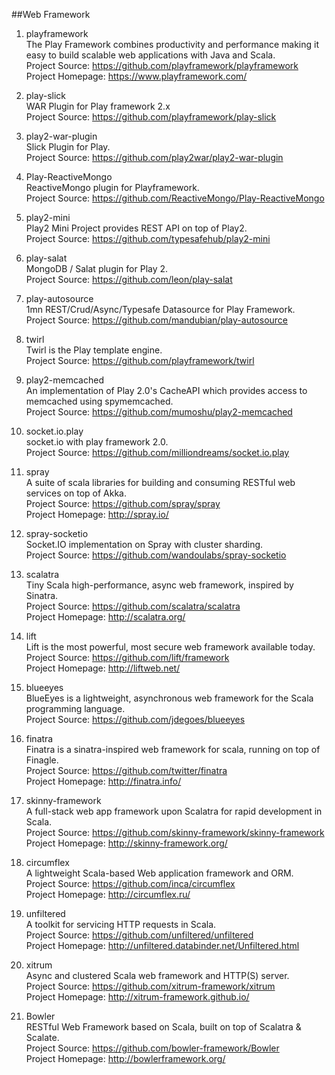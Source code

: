 ##Web Framework

1. playframework   
The Play Framework combines productivity and performance making it easy to build scalable web applications with Java and Scala.  
Project Source: https://github.com/playframework/playframework  
Project Homepage: https://www.playframework.com/

1. play-slick     
WAR Plugin for Play framework 2.x    
Project Source: https://github.com/playframework/play-slick    

1. play2-war-plugin   
Slick Plugin for Play.    
Project Source: https://github.com/play2war/play2-war-plugin  

1. Play-ReactiveMongo     
ReactiveMongo plugin for Playframework.      
Project Source: https://github.com/ReactiveMongo/Play-ReactiveMongo

1. play2-mini  
Play2 Mini Project provides REST API on top of Play2.    
Project Source: https://github.com/typesafehub/play2-mini  

1. play-salat   
MongoDB / Salat plugin for Play 2.    
Project Source: https://github.com/leon/play-salat

1. play-autosource   
1mn REST/Crud/Async/Typesafe Datasource for Play Framework.    
Project Source: https://github.com/mandubian/play-autosource

1. twirl   
Twirl is the Play template engine.    
Project Source: https://github.com/playframework/twirl  

1. play2-memcached    
An implementation of Play 2.0's CacheAPI which provides access to memcached using spymemcached.      
Project Source: https://github.com/mumoshu/play2-memcached  

1. socket.io.play    
socket.io with play framework 2.0.     
Project Source: https://github.com/milliondreams/socket.io.play  

1. spray    
A suite of scala libraries for building and consuming RESTful web services on top of Akka.  
Project Source: https://github.com/spray/spray    
Project Homepage: http://spray.io/


1. spray-socketio     
Socket.IO implementation on Spray with cluster sharding.    
Project Source: https://github.com/wandoulabs/spray-socketio    

1. scalatra    
Tiny Scala high-performance, async web framework, inspired by Sinatra.    
Project Source: https://github.com/scalatra/scalatra     
Project Homepage: http://scalatra.org/

1. lift      
Lift is the most powerful, most secure web framework available today.       
Project Source: https://github.com/lift/framework       
Project Homepage: http://liftweb.net/

1. blueeyes     
BlueEyes is a lightweight, asynchronous web framework for the Scala programming language.       
Project Source: https://github.com/jdegoes/blueeyes      

1. finatra    
Finatra is a sinatra-inspired web framework for scala, running on top of Finagle.       
Project Source: https://github.com/twitter/finatra       
Project Homepage: http://finatra.info/

1. skinny-framework     
A full-stack web app framework upon Scalatra for rapid development in Scala.    
Project Source: https://github.com/skinny-framework/skinny-framework     
Project Homepage: http://skinny-framework.org/   
    
1. circumflex   
A lightweight Scala-based Web application framework and ORM.   
Project Source: https://github.com/inca/circumflex   
Project Homepage: http://circumflex.ru/  

1. unfiltered    
A toolkit for servicing HTTP requests in Scala.        
Project Source: https://github.com/unfiltered/unfiltered       
Project Homepage: http://unfiltered.databinder.net/Unfiltered.html   

1. xitrum    
Async and clustered Scala web framework and HTTP(S) server.    
Project Source: https://github.com/xitrum-framework/xitrum     
Project Homepage: http://xitrum-framework.github.io/    

1. Bowler   
RESTful Web Framework based on Scala, built on top of Scalatra & Scalate.    
Project Source: https://github.com/bowler-framework/Bowler      
Project Homepage: http://bowlerframework.org/   
